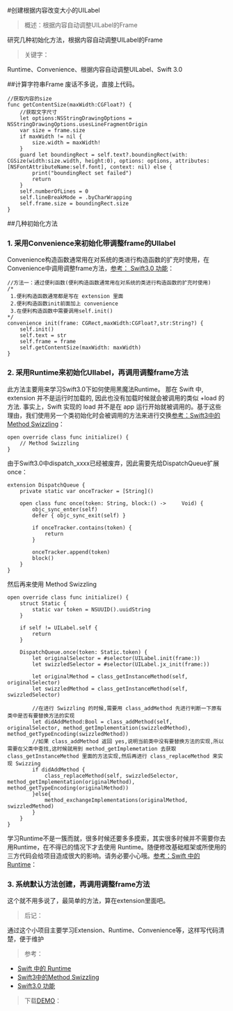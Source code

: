 #创建根据内容改变大小的UILabel
> 概述：根据内容自动调整UILabel的Frame

  研究几种初始化方法，根据内容自动调整UILabel的Frame

> 关键字：

Runtime、Convenience、根据内容自动调整UILabel、Swift 3.0

  
##计算字符串Frame
废话不多说，直接上代码。

    //获取内容的size
    func getContentSize(maxWidth:CGFloat?) {
        //获取文字尺寸
        let options:NSStringDrawingOptions = NSStringDrawingOptions.usesLineFragmentOrigin
        var size = frame.size
        if maxWidth != nil {
            size.width = maxWidth!
        }
        guard let boundingRect = self.text?.boundingRect(with: CGSize(width:size.width, height:0), options: options, attributes:[NSFontAttributeName:self.font], context: nil) else {
            print("boundingRect set failed")
            return
        }
        self.numberOfLines = 0
        self.lineBreakMode = .byCharWrapping
        self.frame.size = boundingRect.size
    }   
##几种初始化方法
### 1. 采用Convenience来初始化带调整frame的UIlabel
Convenience构造函数通常用在对系统的类进行构造函数的扩充时使用，在Convenience中调用调整frame方法，[参考： Swift3.0 功能](http://blog.csdn.net/ios_qing/article/details/52812187)：
	
	//方法一：通过便利函数(便利构造函数通常用在对系统的类进行构造函数的扩充时使用)
    /*
     1.便利构造函数通常都是写在 extension 里面
     2.便利构造函数init前面加上 convenience
     3.在便利构造函数中需要调用self.init()
    */
	convenience init(frame: CGRect,maxWidth:CGFloat?,str:String?) {
        self.init()
        self.text = str
        self.frame = frame
        self.getContentSize(maxWidth: maxWidth)
    }
### 2. 采用Runtime来初始化UIlabel，再调用调整frame方法
此方法主要用来学习Swift3.0下如何使用黑魔法Runtime。
那在 Swift 中, extension 并不是运行时加载的, 因此也没有加载时候就会被调用的类似 +load 的方法. 事实上，Swift 实现的 load 并不是在 app 运行开始就被调用的。基于这些理由，我们使用另一个类初始化时会被调用的方法来进行交换[参考：Swift3中的Method Swizzling](http://blog.csdn.net/ios_qing/article/details/52812187)：

    open override class func initialize() {
        // Method Swizzling
    }

由于Swift3.0中dispatch_xxxx已经被废弃，因此需要先给DispatchQueue扩展once：

    extension DispatchQueue {
        private static var onceTracker = [String]()
        
        open class func once(token: String, block:() ->     Void) {
            objc_sync_enter(self)
            defer { objc_sync_exit(self) }

            if onceTracker.contains(token) {
                return
            }

            onceTracker.append(token)
            block()
        }
    }
然后再来使用 Method Swizzling

    open override class func initialize() {
        struct Static {
            static var token = NSUUID().uuidString
        }
        
        if self != UILabel.self {
            return
        }
        
        DispatchQueue.once(token: Static.token) { 
            let originalSelector = #selector(UILabel.init(frame:))
            let swizzledSelector = #selector(UILabel.jx_init(frame:))
            
            let originalMethod = class_getInstanceMethod(self, originalSelector)
            let swizzledMethod = class_getInstanceMethod(self, swizzledSelector)
            
            //在进行 Swizzling 的时候,需要用 class_addMethod 先进行判断一下原有类中是否有要替换方法的实现
            let didAddMethod:Bool = class_addMethod(self, originalSelector, method_getImplementation(swizzledMethod), method_getTypeEncoding(swizzledMethod))
            //如果 class_addMethod 返回 yes,说明当前类中没有要替换方法的实现,所以需要在父类中查找,这时候就用到 method_getImplemetation 去获取 class_getInstanceMethod 里面的方法实现,然后再进行 class_replaceMethod 来实现 Swizzing
            if didAddMethod {
                class_replaceMethod(self, swizzledSelector, method_getImplementation(originalMethod), method_getTypeEncoding(originalMethod))
            }else{
                method_exchangeImplementations(originalMethod, swizzledMethod)
            }
        }
    }
学习Runtime不是一簇而就，很多时候还要多多摸索，其实很多时候并不需要你去用Runtime，在不得已的情况下才去使用 Runtime。随便修改基础框架或所使用的三方代码会给项目造成很大的影响。请务必要小心哦。[参考：Swift 中的 Runtime](https://segmentfault.com/a/1190000004164803)：

### 3. 系统默认方法创建，再调用调整frame方法
这个就不用多说了，最简单的方法，算在extension里面吧。

> 后记：

通过这个小项目主要学习Extension、Runtime、Convenience等，这样写代码清楚，便于维护   
> 参考：

* [Swift 中的 Runtime](https://segmentfault.com/a/1190000004164803) 
* [Swift3中的Method Swizzling](http://blog.csdn.net/ios_qing/article/details/52812187)
* [Swift3.0 功能](http://blog.csdn.net/ios_qing/article/details/52812187)

>下载[DEMO](https://github.com/JX0829/JXSecurityKeyboard)：
